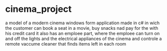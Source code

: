 # cinema_project
a model of a modern cinema windows form application made in c# in wich the customer can book a seat in a movie, buy snacks nad pay for the with his credit card 
it also has an emploee part, where the emploee can turn on and off the lights and the electrical appliances of the cinema and controle a remote vaccume cleaner that finds items left in 
each room
